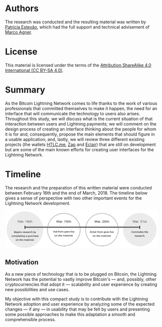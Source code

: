 # Authors

The research was conducted and the resulting material was written by [Patrícia Estevão](https://patestevao.com/), which had the full support and technical advisement of [Marco Agner](https://www.marcoagner.org/).

# License

This material is licensed under the terms of the [Attribution ShareAlike 4.0 International \(CC BY-SA 4.0\)](https://creativecommons.org/licenses/by-sa/4.0/).

# Summary

As the Bitcoin Lightning Network comes to life thanks to the work of various professionals that committed themselves to make it happen, the need for an interface that will communicate the technology to users also arises. Throughout this study, we will discuss what is the current situation of that interaction between users and Lightning payments; we will comment on the design process of creating an interface thinking about the people for whom it is for and, consequently, propose the main elements that should figure in a usable application; and, lastly, we will review three different existing projects \(the wallets [HTLC.me](https://htlc.me/), [Zap](https://zap.jackmallers.com/) and [Eclair](https://play.google.com/store/apps/details?id=fr.acinq.eclair.wallet)\) that are still on development but are some of the main known efforts for creating user interfaces for the Lightning Network.

# Timeline

The research and the preparation of this written material were conducted between February 16th and the end of March, 2018. The timeline below gives a sense of perspective with two other important events for the Lightning Network development.

![](/assets/timeline.png)

## Motivation

As a new piece of technology that is to be plugged on Bitcoin, the Lightning Network has the potential to vastly improve Bitcoin's — and, possibly, other cryptocurrencies that adopt it — scalability and user experience by creating new possibilities and use cases.

My objective with this compact study is to contribute with the Lightning Network adoption and user experience by analyzing some of the expected changes — if any — in usability that may be felt by users and presenting some possible approaches to make this adaptation a smooth and comprehensible process.

